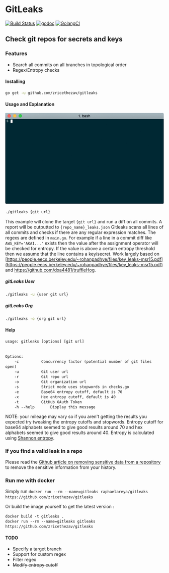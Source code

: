 # GitLeaks


[![Build Status](https://travis-ci.org/zricethezav/gitleaks.svg?branch=master)](https://travis-ci.org/zricethezav/gitleaks)
[![godoc](https://godoc.org/github.com/zricethezav/gitleaks?status.svg)](http://godoc.org/github.com/zricethezav/gitleaks)
[![GolangCI](https://golangci.com/badges/github.com/zricethezav/gitleaks.svg)](https://golangci.com)

## Check git repos for secrets and keys

### Features

* Search all commits on all branches in topological order
* Regex/Entropy checks

#### Installing

```bash
go get -u github.com/zricethezav/gitleaks
```

#### Usage and Explanation

![Alt Text](https://github.com/zricethezav/gifs/blob/master/gitleaks.gif)

```bash
./gitleaks {git url}
```

This example will clone the target `{git url}` and run a diff on all commits. A report will be outputted to `{repo_name}_leaks.json`
Gitleaks scans all lines of all commits and checks if there are any regular expression matches. The regexs are defined in `main.go`. For example if a line in a commit diff like `AWS_KEY='AKAI...'` exists then the value after the assignment operator will be checked for entropy. If the value is above a certain entropy threshold then we assume that the line contains a key/secret. Work largely based on  [https://people.eecs.berkeley.edu/~rohanpadhye/files/key_leaks-msr15.pdf](https://people.eecs.berkeley.edu/~rohanpadhye/files/key_leaks-msr15.pdf) and https://github.com/dxa4481/truffleHog.

##### gitLeaks User
```bash
./gitleaks -u {user git url}
```
##### gitLeaks Org
```bash
./gitleaks -o {org git url}
```

#### Help
```
usage: gitleaks [options] [git url]


Options:
	-c 			Concurrency factor (potential number of git files open)
	-u 		 	Git user url
	-r 			Git repo url
	-o 			Git organization url
	-s 			Strict mode uses stopwords in checks.go
	-e 			Base64 entropy cutoff, default is 70
	-x 			Hex entropy cutoff, default is 40
	-t 			GitHub OAuth Token
	-h --help 		Display this message
```
NOTE: your mileage may vary so if you aren't getting the results you expected try tweaking the entropy cutoffs and stopwords. Entropy cutoff for base64 alphabets seemed to give good results around 70 and hex alphabets seemed to give good results around 40. Entropy is calculated using [Shannon entropy](http://www.bearcave.com/misl/misl_tech/wavelets/compression/shannon.html).


### If you find a valid leak in a repo
Please read the [Github article on removing sensitive data from a repository](https://help.github.com/articles/removing-sensitive-data-from-a-repository/) to remove the sensitive information from your history.

### Run me with docker

Simply run `docker run --rm --name=gitleaks raphaelareya/gitleaks https://github.com/zricethezav/gitleaks`

Or build the image yourself to get the latest version :

```
docker build -t gitleaks .
docker run --rm --name=gitleaks gitleaks https://github.com/zricethezav/gitleaks
```

#### TODO

* Specify a target branch
* Support for custom regex
* Filter regex
* ~~Modify entropy cutoff~~
